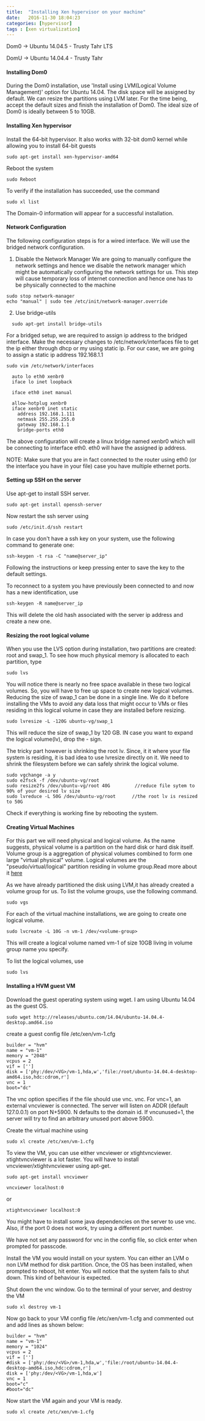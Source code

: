 ```yaml
---
title:  "Installing Xen hypervisor on your machine"
date:   2016-11-30 18:04:23
categories: [hypervisor]
tags : [xen virtualization]
---
```


Dom0 -> Ubuntu 14.04.5 - Trusty Tahr LTS

DomU -> Ubuntu 14.04.4 - Trusty Tahr

#### Installing Dom0

During the Dom0 installation, use 'Install using LVM(Logical Volume Management)' option for Ubuntu 14.04. The disk space will be assigned by default. We can resize the partitions using LVM later. For the time being, accept the default sizes and finish the installation of Dom0. The ideal size of Dom0 is ideally between 5 to 10GB.

#### Installing Xen hypervisor

Install the 64-bit hypervisor. It also works with 32-bit dom0 kernel while allowing you to install 64-bit guests

```
sudo apt-get install xen-hypervisor-amd64
```

Reboot the system

```
sudo Reboot
```

To verify if the installation has succeeded, use the command

```
sudo xl list
```

The Domain-0 information will appear for a successful installation.

#### Network Configuration

The following configuration steps is for a wired interface. We will use the bridged network configuration.

1. Disable the Network Manager
  We are going to manually configure the network settings and hence we disable the network manager which might be automatically configuring the network settings for us.
  This step will cause temporary loss of internet connection and hence one has to be physically connected to the machine


```
sudo stop network-manager
echo "manual" | sudo tee /etc/init/network-manager.override
```


2. Use bridge-utils

```
  sudo apt-get install bridge-utils
```

  For a bridged setup, we are required to assign ip address to the bridged interface. Make the necessary changes to /etc/network/interfaces file to get the ip either through dhcp or my using static ip. For our case, we are going to assign a static ip address 192.168.1.1

```
sudo vim /etc/network/interfaces
```

```
  auto lo eth0 xenbr0
  iface lo inet loopback

  iface eth0 inet manual

  allow-hotplug xenbr0
  iface xenbr0 inet static
    address 192.168.1.111
    netmask 255.255.255.0
    gateway 192.168.1.1
    bridge-ports eth0
```

The above configuration will create a linux bridge named xenbr0 which will be connecting to interface eth0. eth0 will have the assigned ip address.

NOTE: Make sure that you are in fact connected to the router using eth0 (or the interface you have in your file) case you have multiple ethernet ports.

#### Setting up SSH on the server
Use apt-get to install SSH server.

```
sudo apt-get install openssh-server
```

Now restart the ssh server using

```
sudo /etc/init.d/ssh restart
```

In case you don't have a ssh key on your system, use the following command to generate one:

```
ssh-keygen -t rsa -C "name@server_ip"
```

Following the instructions or keep pressing enter to save the key to the default settings.

To reconnect to a system you have previously been connected to and now has a new identification, use

```
ssh-keygen -R name@server_ip
```

This will delete the old hash associated with the server ip address and create a new one.

#### Resizing the root logical volume
When you use the LVS option during installation, two partitions are created: root and swap_1. To see how much physical memory is
allocated to each partition, type

```
sudo lvs
```

You will notice there is nearly no free space available in these two logical volumes. So, you will have to free up space to create new logical volumes. Reducing the size of swap_1 can be done in a single line. We do it before installing the VMs to avoid any data loss that might occur to VMs or files residing in this logical volume in case they are installed before resizing.

```
sudo lvresize -L -120G ubuntu-vg/swap_1
```

This will reduce the size of swap_1 by 120 GB. IN case you want to expand the logical volume(lv), drop the - sign.

The tricky part however is shrinking the root lv. Since, it it where your file system is residing, it is bad idea to use lvresize directly on it. We need to shrink the filesystem before we can safely shrink the logical volume.

```
sudo vgchange -a y
sudo e2fsck -f /dev/ubuntu-vg/root
sudo resize2fs /dev/ubuntu-vg/root 40G         //reduce file sytem to 90% of your desired lv size
sudo lvreduce -L 50G /dev/ubuntu-vg/root      //the root lv is resized to 50G
```

Check if everything is working fine by rebooting the system.

#### Creating Virtual Machines
For this part we will need physical and logical volume. As the name suggests, physical volume is a partition on the hard disk or hard disk itself. Volume group is a aggregation of physical volumes combined to form one large "virtual physical" volume. Logical volumes are the "pseudo/virtual/logical" partition residing in volume group.Read more about it [here](https://wiki.archlinux.org/index.php/LVM)

As we have already partitioned the disk using LVM,it has already created a volume group for us. To list the volume groups, use the following command.

```
sudo vgs
```

For each of the virtual machine installations, we are going to create one logical volume.

```
sudo lvcreate -L 10G -n vm-1 /dev/<volume-group>
```

This will create a logical volume named vm-1 of size 10GB living in volume group name you specify.

To list the logical volumes, use

```
sudo lvs
```

#### Installing a HVM guest VM

Download the guest operating system using wget. I am using Ubuntu 14.04 as the guest OS.

```
sudo wget http://releases/ubuntu.com/14.04/ubuntu-14.04.4-desktop.amd64.iso
```

create a guest config file /etc/xen/vm-1.cfg

```
builder = "hvm"
name = "vm-1"
memory = "2048"
vcpus = 2
vif = ['']
disk = ['phy:/dev/<VG>/vm-1,hda,w','file:/root/ubuntu-14.04.4-desktop-amd64.iso,hdc:cdrom,r']
vnc = 1
boot="dc"
```

The vnc option specifies if the file should use vnc. vnc. For vnc=1, an external vncviewer is connected. The server will listen on ADDR (default 127.0.0.1) on port N+5900. N defaults to the domain id. If vncunused=1, the server will try to find an arbitrary unused port above 5900.

Create the virtual machine using

```
sudo xl create /etc/xen/vm-1.cfg
```

To view the VM, you can use either vncviewer or xtightvncviewer. xtightvncviewer is a lot faster. You will have to install vncviewer/xtightvncviewer using apt-get.

```
sudo apt-get install vncviewer
```

```
vncviewer localhost:0
```
or

```
xtightvncviewer localhost:0
```

You might have to install some java dependencies on the server to use vnc. Also, if the port 0 does not work, try using a different port number.

We have not set any password for vnc in the config file, so click enter when prompted for passcode.

Install the VM you would install on your system. You can either an LVM o non LVM method for disk partition. Once, the OS has been installed, when prompted to reboot, hit enter. You will notice that the system fails to shut down. This kind of behaviour is expected.

Shut down the vnc window. Go to the terminal of your server, and destroy the VM

```
sudo xl destroy vm-1
```

Now go back to your VM config file /etc/xen/vm-1.cfg and commented out and add lines as shown below:

```
builder = "hvm"
name = "vm-1"
memory = "1024"
vcpus = 2
vif = ['']
#disk = ['phy:/dev/<VG>/vm-1,hda,w','file:/root/ubuntu-14.04.4-desktop-amd64.iso,hdc:cdrom,r']
disk = ['phy:/dev/<VG>/vm-1,hda,w']
vnc = 1
boot="c"
#boot="dc"
```

Now start the VM again and your VM is ready.

```
sudo xl create /etc/xen/vm-1.cfg
```
